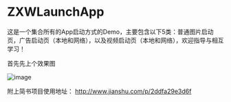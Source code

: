 # ZXWLaunchApp
这是一个集合所有的App启动方式的Demo，主要包含以下5类：普通图片启动页，广告启动页（本地和网络），以及视频启动页（本地和网络），欢迎指导与相互学习！

首先先上个效果图

![image](http://upload-images.jianshu.io/upload_images/3512530-2a7c0e5d85423fae.gif?imageMogr2/auto-orient/strip)

附上简书项目使用地址：
http://www.jianshu.com/p/2ddfa29e3d6f
